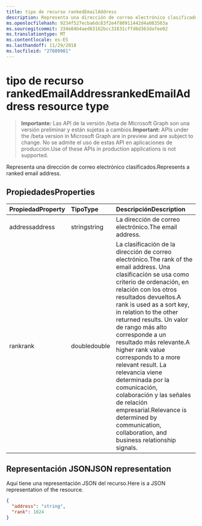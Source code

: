 ```yaml
---
title: tipo de recurso rankedEmailAddress
description: Representa una dirección de correo electrónico clasificados.
ms.openlocfilehash: 9234f527ecba6dc83f2e4f80911442d4a083503a
ms.sourcegitcommit: 334e84b4aed63162bcc31831cffd6d363dafee02
ms.translationtype: MT
ms.contentlocale: es-ES
ms.lasthandoff: 11/29/2018
ms.locfileid: "27089981"
---
```

# <a name="rankedemailaddress-resource-type"></a><span data-ttu-id="4abbc-103">tipo de recurso rankedEmailAddress</span><span class="sxs-lookup"><span data-stu-id="4abbc-103">rankedEmailAddress resource type</span></span>

> <span data-ttu-id="4abbc-104">**Importante:** Las API de la versión /beta de Microsoft Graph son una versión preliminar y están sujetas a cambios.</span><span class="sxs-lookup"><span data-stu-id="4abbc-104">**Important:** APIs under the /beta version in Microsoft Graph are in preview and are subject to change.</span></span> <span data-ttu-id="4abbc-105">No se admite el uso de estas API en aplicaciones de producción.</span><span class="sxs-lookup"><span data-stu-id="4abbc-105">Use of these APIs in production applications is not supported.</span></span>

<span data-ttu-id="4abbc-106">Representa una dirección de correo electrónico clasificados.</span><span class="sxs-lookup"><span data-stu-id="4abbc-106">Represents a ranked email address.</span></span>


## <a name="properties"></a><span data-ttu-id="4abbc-107">Propiedades</span><span class="sxs-lookup"><span data-stu-id="4abbc-107">Properties</span></span>
| <span data-ttu-id="4abbc-108">Propiedad</span><span class="sxs-lookup"><span data-stu-id="4abbc-108">Property</span></span>     | <span data-ttu-id="4abbc-109">Tipo</span><span class="sxs-lookup"><span data-stu-id="4abbc-109">Type</span></span>   |<span data-ttu-id="4abbc-110">Descripción</span><span class="sxs-lookup"><span data-stu-id="4abbc-110">Description</span></span>|
|:---------------|:--------|:----------|
|<span data-ttu-id="4abbc-111">address</span><span class="sxs-lookup"><span data-stu-id="4abbc-111">address</span></span>|<span data-ttu-id="4abbc-112">string</span><span class="sxs-lookup"><span data-stu-id="4abbc-112">string</span></span>|<span data-ttu-id="4abbc-113">La dirección de correo electrónico.</span><span class="sxs-lookup"><span data-stu-id="4abbc-113">The email address.</span></span>|
|<span data-ttu-id="4abbc-114">rank</span><span class="sxs-lookup"><span data-stu-id="4abbc-114">rank</span></span>|<span data-ttu-id="4abbc-115">double</span><span class="sxs-lookup"><span data-stu-id="4abbc-115">double</span></span>|<span data-ttu-id="4abbc-116">La clasificación de la dirección de correo electrónico.</span><span class="sxs-lookup"><span data-stu-id="4abbc-116">The rank of the email address.</span></span> <span data-ttu-id="4abbc-117">Una clasificación se usa como criterio de ordenación, en relación con los otros resultados devueltos.</span><span class="sxs-lookup"><span data-stu-id="4abbc-117">A rank is used as a sort key, in relation to the other returned results.</span></span> <span data-ttu-id="4abbc-118">Un valor de rango más alto corresponde a un resultado más relevante.</span><span class="sxs-lookup"><span data-stu-id="4abbc-118">A higher rank value corresponds to a more relevant result.</span></span> <span data-ttu-id="4abbc-119">La relevancia viene determinada por la comunicación, colaboración y las señales de relación empresarial.</span><span class="sxs-lookup"><span data-stu-id="4abbc-119">Relevance is determined by communication, collaboration, and business relationship signals.</span></span>|

## <a name="json-representation"></a><span data-ttu-id="4abbc-120">Representación JSON</span><span class="sxs-lookup"><span data-stu-id="4abbc-120">JSON representation</span></span>

<span data-ttu-id="4abbc-121">Aquí tiene una representación JSON del recurso.</span><span class="sxs-lookup"><span data-stu-id="4abbc-121">Here is a JSON representation of the resource.</span></span>

<!-- {
  "blockType": "resource",
  "optionalProperties": [

  ],
  "@odata.type": "microsoft.graph.rankedEmailAddress"
}-->

```json
{
  "address": "string",
  "rank": 1024
}
```

<!-- uuid: 8fcb5dbc-d5aa-4681-8e31-b001d5168d79
2015-10-25 14:57:30 UTC -->
<!-- {
  "type": "#page.annotation",
  "description": "rankedEmailAddress resource",
  "keywords": "",
  "section": "documentation",
  "tocPath": ""
}-->
